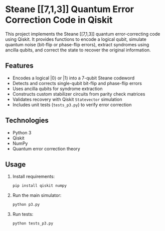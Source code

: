 # Steane [[7,1,3]] Quantum Error Correction Code in Qiskit

This project implements the Steane [[7,1,3]] quantum error-correcting code using Qiskit. It provides functions to encode a logical qubit, simulate quantum noise (bit-flip or phase-flip errors), extract syndromes using ancilla qubits, and correct the state to recover the original information.

## Features

- Encodes a logical |0⟩ or |1⟩ into a 7-qubit Steane codeword
- Detects and corrects single-qubit bit-flip and phase-flip errors
- Uses ancilla qubits for syndrome extraction
- Constructs custom stabilizer circuits from parity check matrices
- Validates recovery with Qiskit `Statevector` simulation
- Includes unit tests (`tests_p3.py`) to verify error correction

## Technologies

- Python 3
- Qiskit
- NumPy
- Quantum error correction theory

## Usage

1. Install requirements:
   ```bash
   pip install qiskit numpy
   ```

2. Run the main simulator:
   ```bash
   python p3.py
   ```

3. Run tests:
   ```bash
   python tests_p3.py
   ```